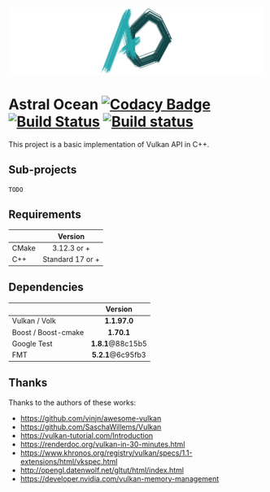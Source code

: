 <p align="center">
    
<img src="https://raw.githubusercontent.com/Thurstag/astral-ocean/res/images/logo/logo-banner.png" alt="Project logo" width="500"/>

# Astral Ocean  [![Codacy Badge](https://api.codacy.com/project/badge/Grade/26339f3dc9e2445683f437b64195b7bc)](https://www.codacy.com/app/Thurstag/astral-ocean?utm_source=github.com&amp;utm_medium=referral&amp;utm_content=Thurstag/astral-ocean&amp;utm_campaign=Badge_Grade) [![Build Status](https://travis-ci.com/Thurstag/astral-ocean.svg?branch=master)](https://travis-ci.com/Thurstag/astral-ocean) [![Build status](https://ci.appveyor.com/api/projects/status/yc8n7hvke3rhhjmh?svg=true)](https://ci.appveyor.com/project/Thurstag/astral-ocean)

</p>

This project is a basic implementation of Vulkan API in C++.

## Sub-projects

```
TODO
```

## Requirements

|       |     Version      |
| ----- | :--------------: |
| CMake |   3.12.3 or +    |
| C++   | Standard 17 or + |

## Dependencies

|                     |      Version      |
| ------------------- | :---------------: |
| Vulkan / Volk       |   **1.1.97.0**    |
| Boost / Boost-cmake |    **1.70.1**     |
| Google Test         | **1.8.1**@88c15b5 |
| FMT                 | **5.2.1**@6c95fb3 |

## Thanks

Thanks to the authors of these works:

* https://github.com/vinjn/awesome-vulkan
* https://github.com/SaschaWillems/Vulkan
* https://vulkan-tutorial.com/Introduction
* https://renderdoc.org/vulkan-in-30-minutes.html
* https://www.khronos.org/registry/vulkan/specs/1.1-extensions/html/vkspec.html
* http://opengl.datenwolf.net/gltut/html/index.html
* https://developer.nvidia.com/vulkan-memory-management
